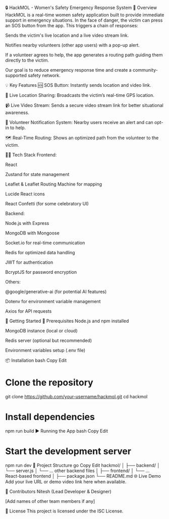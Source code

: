 🔒 HackMOL - Women's Safety Emergency Response System
🚨 Overview
HackMOL is a real-time women safety application built to provide immediate support in emergency situations. In the face of danger, the victim can press an SOS button from the app. This triggers a chain of responses:

Sends the victim's live location and a live video stream link.

Notifies nearby volunteers (other app users) with a pop-up alert.

If a volunteer agrees to help, the app generates a routing path guiding them directly to the victim.

Our goal is to reduce emergency response time and create a community-supported safety network.

💡 Key Features
🆘 SOS Button: Instantly sends location and video link.

📍 Live Location Sharing: Broadcasts the victim’s real-time GPS location.

📹 Live Video Stream: Sends a secure video stream link for better situational awareness.

🔔 Volunteer Notification System: Nearby users receive an alert and can opt-in to help.

🗺️ Real-Time Routing: Shows an optimized path from the volunteer to the victim.

🧑‍💻 Tech Stack
Frontend:

React

Zustand for state management

Leaflet & Leaflet Routing Machine for mapping

Lucide React icons

React Confetti (for some celebratory UI)

Backend:

Node.js with Express

MongoDB with Mongoose

Socket.io for real-time communication

Redis for optimized data handling

JWT for authentication

BcryptJS for password encryption

Others:

@google/generative-ai (for potential AI features)

Dotenv for environment variable management

Axios for API requests

🚀 Getting Started
🔧 Prerequisites
Node.js and npm installed

MongoDB instance (local or cloud)

Redis server (optional but recommended)

Environment variables setup (.env file)

📦 Installation
bash
Copy
Edit
# Clone the repository
git clone https://github.com/your-username/hackmol.git
cd hackmol

# Install dependencies
npm run build
▶️ Running the App
bash
Copy
Edit
# Start the development server
npm run dev
📂 Project Structure
go
Copy
Edit
hackmol/
│
├── backend/
│   └── server.js
│   └── ... other backend files
│
├── frontend/
│   └── ... React-based frontend
│
├── package.json
└── README.md
🌐 Live Demo
Add your live URL or demo video link here when available.

🤝 Contributors
Nitesh (Lead Developer & Designer)

[Add names of other team members if any]

📄 License
This project is licensed under the ISC License.
